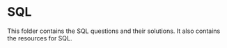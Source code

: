 # SQL

This folder contains the SQL questions and their solutions. It also contains the resources for SQL.